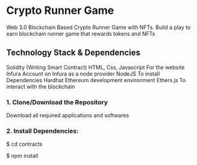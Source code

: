 # Crypto Runner Game
Web 3.0 Blockchain Based Crypto Runner Game with NFTs. Build a play to earn blockchain runner game that rewards tokens and NFTs
## Technology Stack & Dependencies
Solidity (Writing Smart Contract)
HTML, Css, Javascript For the website
Infura Account on Infura as a node provider
NodeJS To install Dependencies
Hardhat Ethereum development environment
Ethers.js To interact with the blockchain
### 1. Clone/Download the Repository
Download all required applications and softwares
### 2. Install Dependencies:
$ cd contracts

$ npm install
